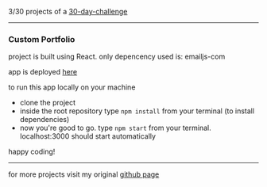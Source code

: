 3/30 projects of a [30-day-challenge](https://github.com/akhrrbk/30-day-challenge)

--------------------------------------------
### Custom Portfolio 
project is built using React.
only depencency used is: emailjs-com

app is deployed [here](#)

to run this app locally on your machine
* clone the project
* inside the root repository type `npm install` from your terminal (to install dependencies)
* now you're good to go. type `npm start` from your terminal. localhost:3000 should start automatically

happy coding!

--------------------------------------------
for more projects visit my original [github page](github.com/akhrrbk)
